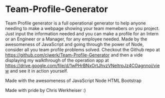 # Team-Profile-Generator

  Team Profile generator is a full operational generator to help anyone needing to make a webpage showing your team memebers on you project. Just input the information needed and you can make a profile for an Intern or an Engineer or a Manager, for any employee needed. Made by the awesomeness of JavaScript and going through the power of Node, consider all you team profile problems solved. Checkout the Github repo at https://github.com/cjwerk/Team-Profile-Generator and then a vide displaying my walkthrough of the operation app at https://drive.google.com/file/d/1wPHrBNxOrtJhvzVNeltrpJz4COagnnoi/view and see it in action yourself.




  Made with the awesomeness of
  JavaScript
  Node
  HTML
  Bootstrap






  Made with pride by Chris Werkheiser :)